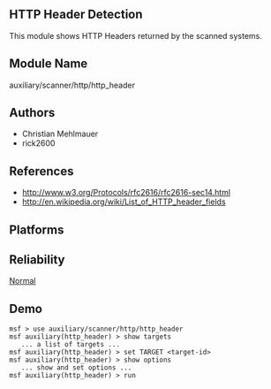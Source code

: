 ## HTTP Header Detection

This module shows HTTP Headers returned by the scanned 
systems.


## Module Name
auxiliary/scanner/http/http_header

## Authors
* Christian Mehlmauer
* rick2600


## References
* http://www.w3.org/Protocols/rfc2616/rfc2616-sec14.html
* http://en.wikipedia.org/wiki/List_of_HTTP_header_fields




## Platforms


## Reliability
[Normal](https://github.com/rapid7/metasploit-framework/wiki/Exploit-Ranking)

## Demo

```
msf > use auxiliary/scanner/http/http_header
msf auxiliary(http_header) > show targets
   ... a list of targets ...
msf auxiliary(http_header) > set TARGET <target-id>
msf auxiliary(http_header) > show options
   ... show and set options ...
msf auxiliary(http_header) > run
```
    
    